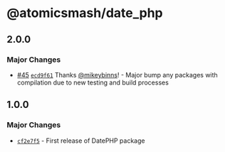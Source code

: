 # @atomicsmash/date_php

## 2.0.0

### Major Changes

- [#45](https://github.com/AtomicSmash/packages/pull/45) [`ecd9f61`](https://github.com/AtomicSmash/packages/commit/ecd9f6158a4fadf2757619cab0c70f2e068f485a) Thanks [@mikeybinns](https://github.com/mikeybinns)! - Major bump any packages with compilation due to new testing and build processes

## 1.0.0

### Major Changes

- [`cf2e7f5`](https://github.com/AtomicSmash/packages/commit/cf2e7f590af7aa404a053e7490743b5cb0af3401) - First release of DatePHP package
